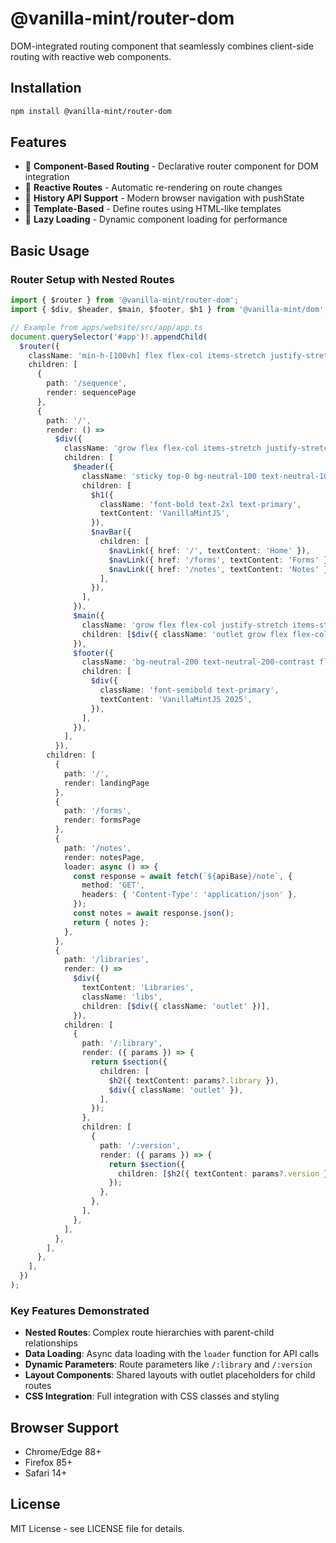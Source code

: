 # @vanilla-mint/router-dom

DOM-integrated routing component that seamlessly combines client-side routing with reactive web components.

## Installation

```bash
npm install @vanilla-mint/router-dom
```

## Features

- 🎯 **Component-Based Routing** - Declarative router component for DOM integration
- 🔄 **Reactive Routes** - Automatic re-rendering on route changes
- 📱 **History API Support** - Modern browser navigation with pushState
- 🎨 **Template-Based** - Define routes using HTML-like templates
- 🚀 **Lazy Loading** - Dynamic component loading for performance

## Basic Usage

### Router Setup with Nested Routes

```typescript
import { $router } from '@vanilla-mint/router-dom';
import { $div, $header, $main, $footer, $h1 } from '@vanilla-mint/dom';

// Example from apps/website/src/app/app.ts
document.querySelector('#app')!.appendChild(
  $router({
    className: 'min-h-[100vh] flex flex-col items-stretch justify-stretch w-full bg-neutral-300 text-neutral-300-contrast',
    children: [
      {
        path: '/sequence',
        render: sequencePage
      },
      {
        path: '/',
        render: () =>
          $div({
            className: 'grow flex flex-col items-stretch justify-stretch w-full',
            children: [
              $header({
                className: 'sticky top-0 bg-neutral-100 text-neutral-100-contrast flex flex-row justify-between items-center p-4 drop-shadow-lg',
                children: [
                  $h1({
                    className: 'font-bold text-2xl text-primary',
                    textContent: 'VanillaMintJS',
                  }),
                  $navBar({
                    children: [
                      $navLink({ href: '/', textContent: 'Home' }),
                      $navLink({ href: '/forms', textContent: 'Forms' }),
                      $navLink({ href: '/notes', textContent: 'Notes' }),
                    ],
                  }),
                ],
              }),
              $main({
                className: 'grow flex flex-col justify-stretch items-stretch',
                children: [$div({ className: 'outlet grow flex flex-col justify-stretch items-stretch' })],
              }),
              $footer({
                className: 'bg-neutral-200 text-neutral-200-contrast flex flex-row justify-center items-center p-4',
                children: [
                  $div({
                    className: 'font-semibold text-primary',
                    textContent: 'VanillaMintJS 2025',
                  }),
                ],
              }),
            ],
          }),
        children: [
          {
            path: '/',
            render: landingPage
          },
          {
            path: '/forms',
            render: formsPage
          },
          {
            path: '/notes',
            render: notesPage,
            loader: async () => {
              const response = await fetch(`${apiBase}/note`, {
                method: 'GET',
                headers: { 'Content-Type': 'application/json' },
              });
              const notes = await response.json();
              return { notes };
            },
          },
          {
            path: '/libraries',
            render: () =>
              $div({
                textContent: 'Libraries',
                className: 'libs',
                children: [$div({ className: 'outlet' })],
              }),
            children: [
              {
                path: '/:library',
                render: ({ params }) => {
                  return $section({
                    children: [
                      $h2({ textContent: params?.library }),
                      $div({ className: 'outlet' }),
                    ],
                  });
                },
                children: [
                  {
                    path: '/:version',
                    render: ({ params }) => {
                      return $section({
                        children: [$h2({ textContent: params?.version })],
                      });
                    },
                  },
                ],
              },
            ],
          },
        ],
      },
    ],
  })
);
```

### Key Features Demonstrated

- **Nested Routes**: Complex route hierarchies with parent-child relationships
- **Data Loading**: Async data loading with the `loader` function for API calls
- **Dynamic Parameters**: Route parameters like `/:library` and `/:version`
- **Layout Components**: Shared layouts with outlet placeholders for child routes
- **CSS Integration**: Full integration with CSS classes and styling

## Browser Support

- Chrome/Edge 88+
- Firefox 85+
- Safari 14+

## License

MIT License - see LICENSE file for details.